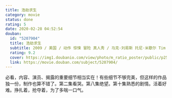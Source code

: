 ```yaml
---
title: 浩劫求生
category: movie
status: done
rating: 5
date: 2020-02-28 04:52:54
douban:
  id: "5207904"
  title: 浩劫求生
  subtitle: 2009 / 美国 / 动作 惊悚 冒险 真人秀 / 马克·刘易斯 托尼·米歇尔 Tim Conrad / 凯德·科特立 汤姆·纳格尔
  rating: 9.2
  cover: https://img1.doubanio.com/view/photo/m_ratio_poster/public/p2500071787.jpg
  link: https://movie.douban.com/subject/5207904/
---
```


必看，内容、演员、揭露的重要细节相当实在！有些细节不够完美，但这样的作品独一份，制作也算不错了。第二集看哭。第八集绝望。第十集熟悉的剧情。活着好难。挣扎着，抢夺着，为了多喘一口气。